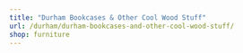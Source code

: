 ```yaml
---
title: "Durham Bookcases & Other Cool Wood Stuff"
url: /durham/durham-bookcases-and-other-cool-wood-stuff/
shop: furniture
---
```

